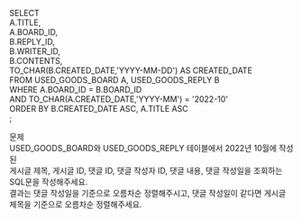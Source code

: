 SELECT  
A.TITLE,  
A.BOARD_ID,  
B.REPLY_ID,  
B.WRITER_ID,  
B.CONTENTS,  
TO_CHAR(B.CREATED_DATE,'YYYY-MM-DD') AS CREATED_DATE  
FROM USED_GOODS_BOARD A, USED_GOODS_REPLY B  
WHERE A.BOARD_ID = B.BOARD_ID  
    AND TO_CHAR(A.CREATED_DATE,'YYYY-MM') = '2022-10'  
ORDER BY B.CREATED_DATE ASC, A.TITLE ASC  
;  

문제  
USED_GOODS_BOARD와 USED_GOODS_REPLY 테이블에서 2022년 10월에 작성된   
게시글 제목, 게시글 ID, 댓글 ID, 댓글 작성자 ID, 댓글 내용, 댓글 작성일을 조회하는 SQL문을 작성해주세요.   
결과는 댓글 작성일을 기준으로 오름차순 정렬해주시고, 댓글 작성일이 같다면 게시글 제목을 기준으로 오름차순 정렬해주세요.  


